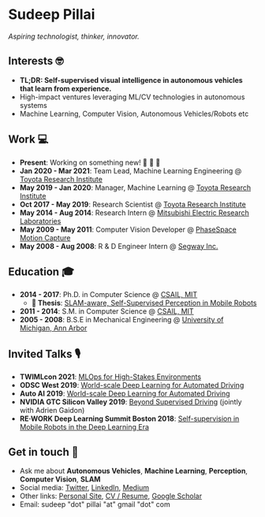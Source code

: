 # Sudeep Pillai

*Aspiring technologist, thinker, innovator.*

## Interests  🤓
- **TL;DR: Self-supervised visual intelligence in autonomous vehicles that learn from experience.**
- High-impact ventures leveraging ML/CV technologies in autonomous systems
- Machine Learning, Computer Vision, Autonomous Vehicles/Robots etc

## Work  💻
- **Present**: Working on something new! 🚀 🚀 🚀 
- **Jan 2020 - Mar 2021**: Team Lead, Machine Learning Engineering @ [Toyota Research Institute](https://www.tri.global/)
- **May 2019 - Jan 2020**: Manager, Machine Learning @ [Toyota Research Institute](https://www.tri.global/)
- **Oct 2017 - May 2019**: Research Scientist @ [Toyota Research Institute](https://www.tri.global/)
- **May 2014 - Aug 2014**: Research Intern @ [Mitsubishi Electric Research Laboratories](https://www.merl.com/)
- **May 2009 - May 2011**: Computer Vision Developer @ [PhaseSpace Motion Capture](https://www.phasespace.com/)
- **May 2008 - Aug 2008**: R & D Engineer Intern @ [Segway Inc.](https://www.segway.com/)

## Education  🎓  
- **2014 - 2017**: Ph.D. in Computer Science @ [CSAIL, MIT](https://www.csail.mit.edu/)
  - **📕 Thesis**: [SLAM-aware, Self-Supervised Perception in Mobile Robots](http://people.csail.mit.edu/spillai/projects/phd-thesis/spillai_phd_thesis.pdf)
- **2011 - 2014**: S.M. in Computer Science @ [CSAIL, MIT](https://www.csail.mit.edu/)
- **2005 - 2008**: B.S.E in Mechanical Engineering @ [University of Michigan, Ann Arbor](https://umich.edu/)

## Invited Talks 🎙
 - **TWIMLcon 2021**: [MLOps for High-Stakes Environments](https://twimlcon.com/sessions/mlops-for-high-stakes-environments/)
 - **ODSC West 2019**: [World-scale Deep Learning for Automated Driving](https://odsc.com/speakers/coming-soon-10/)
 - **Auto AI 2019**: [World-scale Deep Learning for Automated Driving](https://www.auto-ai.com/peoples/dr-sudeep-pillai/)
 - **NVIDIA GTC Silicon Valley 2019**: [Beyond Supervised Driving](https://developer.nvidia.com/gtc/2019/video/s9314) (jointly with Adrien Gaidon)
 - **RE·WORK Deep Learning Summit Boston 2018**: [Self-supervision in Mobile Robots in the Deep Learning Era](https://videos.re-work.co/videos/923-self-supervision-in-mobile-robots-in-the-deep-learning-era)


## Get in touch  💬 
- Ask me about **Autonomous Vehicles**, **Machine Learning**, **Perception**, **Computer Vision**, **SLAM**
- Social media: [Twitter](https://twitter.com/sudeeppillai), [LinkedIn](https://www.linkedin.com/in/sudeeppillai/), [Medium](https://medium.com/@sudeep.pillai)
- Other links: [Personal Site](http://people.csail.mit.edu/spillai/), [CV / Resume](http://people.csail.mit.edu/spillai/data/sudeep-pillai-cv.pdf), [Google Scholar](https://scholar.google.com/citations?user=FuYln-oAAAAJ&hl=en)
- Email: sudeep "dot" pillai "at" gmail "dot" com
